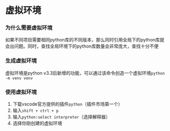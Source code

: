 # 虚拟环境

### 为什么需要虚拟环境

如果不同项目需要相同python库的不同版本，那么同时引用全局下的python库就会出问题。同时，查找全局环境下的python库数量会非常庞大，查找十分不便
 
### 生成虚拟环境

虚拟环境是python v3.3后新增的功能，可以通过该命令创造一个虚拟环境`python -m venv venv`

### 使用虚拟环境

1.  下载vscode官方提供的插件`python`（插件市场第一个）
2.  输入`shift + ctrl + p`
3.  输入`python:select interpreter`（选择解释器）
4.  选择你刚创建的虚拟环境

